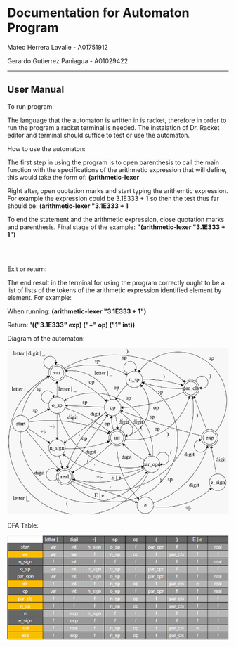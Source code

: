 # Documentation for Automaton Program
 Mateo Herrera Lavalle - A01751912

 Gerardo Gutierrez Paniagua - A01029422
      
--- 
     
## User Manual 
     
To run program:

The language that the automaton is written in is racket, 
therefore in order to run the program a racket terminal is needed. 
The instalation of Dr. Racket editor and terminal should suffice 
to test or use the automaton.

   
How to use the automaton:

The first step in using the program is to open parenthesis
to call the main function with the specifications of the 
arithmetic expression that will define, this would 
take the form of:
    **(arithmetic-lexer**
  

Right after, open quotation marks and start typing the arithemtic 
expression. For example the expression could be 3.1E333 + 1 so 
then the test thus far should be:
    **(arithmetic-lexer "3.1E333 + 1**

To end the statement and the arithmetic expression, close 
quotation marks and parenthesis. Final stage of the example:
    **"(arithmetic-lexer "3.1E333 + 1")**

<br> <br>

Exit or return:

The end result in the terminal for using the program 
correctly ought to be a list of lists of the tokens of the 
arithmetic expression identified element by element. 
For example:

When running:
    **(arithmetic-lexer "3.1E333 + 1")**

Return: 
    **'(("3.1E333" exp) ("+" op) ("1" int))**

Diagram of the automaton:

![DFA diagram](./diagram.jpeg)


DFA Table:

![DFA value table](./table.jpeg)


